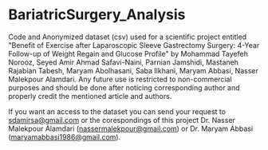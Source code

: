 # BariatricSurgery_Analysis

Code and Anonymized dataset (csv) used for a scientific project entitled "Benefit of Exercise after Laparoscopic Sleeve Gastrectomy Surgery: 4-Year Follow-up of Weight Regain and Glucose Profile" by Mohammad Tayefeh Norooz, Seyed Amir Ahmad Safavi-Naini, Parnian Jamshidi, Mastaneh Rajabian Tabesh, Maryam Abolhasani, Saba Ilkhani, Maryam Abbasi, Nasser Malekpour Alamdari. Any future use is restricted to non-commercial purposes and should be done after noticing corresponding author and properly credit the mentioned article and authors.

If you want an access to the dataset you can send your request to sdamirsa@gmail.com or the corespondings of this project Dr. Nasser Malekpour Alamdari (nassermalekpour@gmail.com) or Dr. Maryam Abbasi (maryamabbasi1986@gmail.com).
